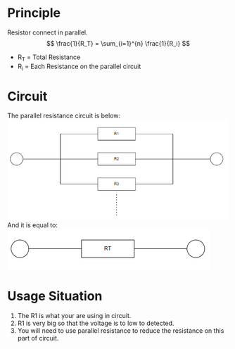 # Principle
Resistor connect in parallel.
$$
\frac{1}{R_T} = \sum_{i=1}^{n} \frac{1}{R_i}
$$

- R<sub>T</sub> = Total Resistance
- R<sub>i</sub> = Each Resistance on the parallel circuit

# Circuit
The parallel resistance circuit is below:
![Parallel Resistance Circuit](ParaResis_1.png)
And it is equal to:
![Parallel Resistance Circuit](ParaResis_2.png)

# Usage Situation
1. The R1 is what your are using in circuit. 
2. R1 is very big so that the voltage is to low to detected.
3. You will need to use parallel resistance to reduce the resistance on this part of circuit. 